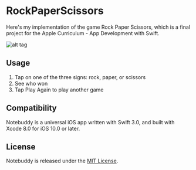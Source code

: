 # RockPaperScissors
Here's my implementation of the game Rock Paper Scissors, which is a final project for the Apple Curriculum - App Development with Swift.

![alt tag](https://cloud.githubusercontent.com/assets/7140278/18889946/1cf9357a-84b4-11e6-8646-acf25a3c38f0.png)

## Usage
1. Tap on one of the three signs: rock, paper, or scissors
2. See who won
3. Tap Play Again to play another game

## Compatibility
Notebuddy is a universal iOS app written with Swift 3.0, and built with Xcode 8.0 for iOS 10.0 or later.

## License
Notebuddy is released under the [MIT License](http://choosealicense.com/licenses/mit/).
